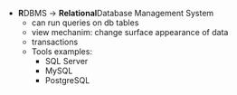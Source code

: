 - **R**DBMS -> **Relational**Database Management System
	- can run queries on db tables
	- view mechanim: change surface appearance of data
	- transactions
	- Tools examples:
		- SQL Server
		- MySQL
		- PostgreSQL
